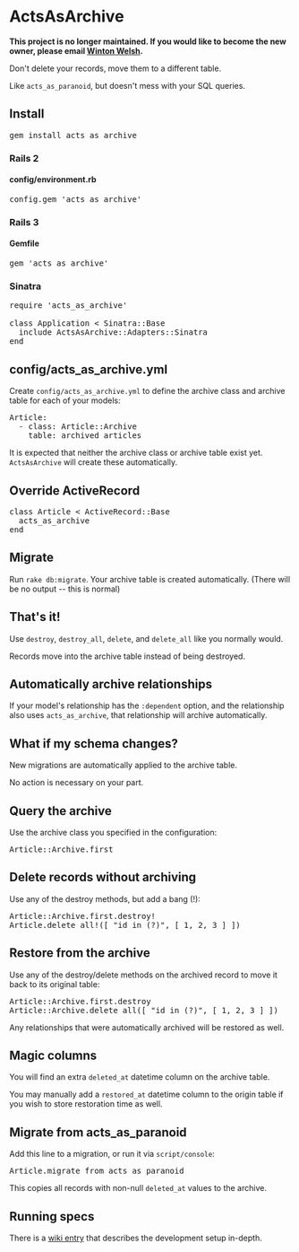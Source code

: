 ActsAsArchive
=============

**This project is no longer maintained. If you would like to become the new owner, please email [Winton Welsh](mailto:mail@wintoni.us).**

Don't delete your records, move them to a different table.

Like <code>acts\_as\_paranoid</code>, but doesn't mess with your SQL queries.

Install
-------

<pre>
gem install acts_as_archive
</pre>

### Rails 2

#### config/environment.rb

<pre>
config.gem 'acts_as_archive'
</pre>

### Rails 3

#### Gemfile

<pre>
gem 'acts_as_archive'
</pre>

### Sinatra

<pre>
require 'acts_as_archive'

class Application &lt; Sinatra::Base
  include ActsAsArchive::Adapters::Sinatra
end
</pre>

config/acts\_as\_archive.yml
----------------------------

Create <code>config/acts\_as\_archive.yml</code> to define the archive class and archive table for each of your models:

<pre>
Article:
  - class: Article::Archive
    table: archived_articles
</pre>

It is expected that neither the archive class or archive table exist yet. <code>ActsAsArchive</code> will create these automatically.

Override ActiveRecord
----------------
<pre>
class Article &lt; ActiveRecord::Base
  acts_as_archive
end
</pre>

Migrate
-------

Run <code>rake db:migrate</code>. Your archive table is created automatically. (There will be no output -- this is normal)

That's it!
----------

Use <code>destroy</code>, <code>destroy\_all</code>, <code>delete</code>, and <code>delete_all</code> like you normally would.

Records move into the archive table instead of being destroyed.

Automatically archive relationships
-----------------------------------

If your model's relationship has the <code>:dependent</code> option, and the relationship also uses <code>acts\_as\_archive</code>, that relationship will archive automatically.

What if my schema changes?
--------------------------

New migrations are automatically applied to the archive table.

No action is necessary on your part.

Query the archive
-----------------

Use the archive class you specified in the configuration:

<pre>
Article::Archive.first
</pre>

Delete records without archiving
--------------------------------

Use any of the destroy methods, but add a bang (!):

<pre>
Article::Archive.first.destroy!
Article.delete_all!([ "id in (?)", [ 1, 2, 3 ] ])
</pre>

Restore from the archive
------------------------

Use any of the destroy/delete methods on the archived record to move it back to its original table:

<pre>
Article::Archive.first.destroy
Article::Archive.delete_all([ "id in (?)", [ 1, 2, 3 ] ])
</pre>

Any relationships that were automatically archived will be restored as well.

Magic columns
-------------

You will find an extra <code>deleted_at</code> datetime column on the archive table.

You may manually add a <code>restored_at</code> datetime column to the origin table if you wish to store restoration time as well.

Migrate from acts\_as\_paranoid
-------------------------------

Add this line to a migration, or run it via <code>script/console</code>:

<pre>
Article.migrate_from_acts_as_paranoid
</pre>

This copies all records with non-null <code>deleted_at</code> values to the archive.

Running specs
-------------

There is a [wiki entry](https://github.com/winton/acts_as_archive/wiki/Running-Specs) that describes the development setup in-depth.
